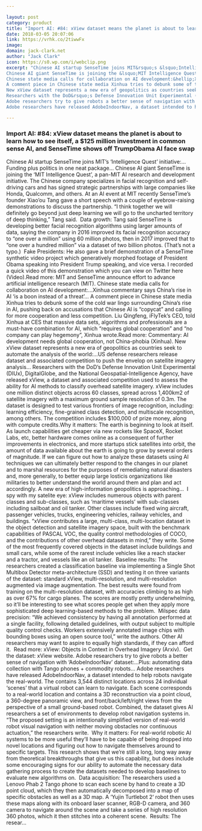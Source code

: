 ```yaml
---

layout: post
category: product
title: "Import AI: #84: xView dataset means the planet is about to learn how to see itself, a $125 million investment in common sense AI, and SenseTime shows off TrumpObama AI face swap"
date: 2018-03-05 20:07:06
link: https://vrhk.co/2tiwwFx
image: 
domain: jack-clark.net
author: "Jack Clark"
icon: https://s0.wp.com/i/webclip.png
excerpt: "Chinese AI startup SenseTime joins MIT&rsquo;s &lsquo;Intelligence Quest&rsquo; initiative:&hellip;Funding plus&nbsp;politics in one neat package&hellip;
Chinese AI giant SenseTime is joining the &lsquo;MIT Intelligence Quest&rsquo;, a pan-MIT AI research and development initiative. The Chinese company specializes in facial recognition and self-driving cars and has signed strategic partnerships with large companies like Honda, Qualcomm, and others. At an AI event at MIT recently SenseTime&rsquo;s founder Xiao&rsquo;ou Tang gave a short speech with a couple of eyebrow-raising demonstrations to discuss the partnership. &ldquo;I think together we will definitely go beyond just deep learning we will go to the uncharted territory of deep thinking,&rdquo; Tang said.&nbsp;&nbsp;Data growth: Tang said SenseTime is developing better facial recognition algorithms using larger amounts of data, saying the company in 2016 improved its facial recognition accuracy to &ldquo;one over a million&rdquo; using 60 million photos, then in 2017 improved that to &ldquo;one over a hundred million&rdquo; via a dataset of two billion photos. (That&rsquo;s not a typo.)&nbsp;&nbsp;Fake Presidents: He also gave a brief demonstration of a SenseTime synthetic video project which generatively morphed footage of President Obama speaking into President Trump speaking, and vice versa. I recorded a quick video of this demonstration which you can view on Twitter here (Video).Read more: MIT and SenseTime announce effort to advance artificial intelligence research (MIT).
Chinese state media calls for collaboration on AI development:&hellip;Xinhua commentary says China&rsquo;s rise in AI &lsquo;is a boon instead of a threat&rsquo;&hellip;
A comment piece in Chinese state media Xinhua tries to debunk some of the cold war lingo surrounding China&rsquo;s rise in AI, pushing back on accusations that Chinese AI is &ldquo;copycat&rdquo; and calling for more cooperation and less competition. Liu Qingfeng, iFlyTek&rsquo;s CEO, told Xinhua at CES that massive data sets, algorithms and professionals are a must-have combination for AI, which &ldquo;requires global cooperation&rdquo; and &ldquo;no company can play hegemony&rdquo;, Xinhua wrote.Read more: Commentary: AI development needs global cooperation, not China-phobia (Xinhua).
New xView dataset represents a new era of geopolitics as countries seek to automate the analysis of the world:&hellip;US defense researchers release dataset and associated competition to push the envelop on satellite imagery analysis&hellip;
Researchers with the DoD&rsquo;s Defense Innovation Unit Experimental (DIUx), DigitalGlobe, and the National Geospatial-Intelligence Agency, have released xView, a dataset and associated competition used to assess the ability for AI methods to classify overhead satellite imagery. xView includes one million distinct objects across 60 classes, spread across 1,400km2 of satellite imagery with a maximum ground sample resolution of 0.3m. The dataset is designed to test various frontiers of image recognition, including: learning efficiency, fine-grained class detection, and multiscale recognition, among others. The competition includes $100,000 of prize money, along with compute credits.Why it matters: The earth is beginning to look at itself. As launch capabilities get cheaper via new rockets like SpaceX, Rocket Labs, etc, better hardware comes online as a consequent of further improvements in electronics, and more startups stick satellites into orbit, the amount of data available about the earth is going to grow by several orders of magnitude. If we can figure out how to analyze these datasets using AI techniques we can ultimately better respond to the changes in our planet and to marshal resources for the purposes of remediating natural disasters and, more generally, to better equip large losticis organizations like militaries to better understand the world around them and plan and act accordingly. A new era of high-information geopolitics is approaching&hellip;&nbsp;&nbsp;I spy with my satelite eye: xView includes numerous objects with parent classes and sub-classes, such as &lsquo;maritime vessels&rsquo; with sub-classes including sailboat and oil tanker. Other classes include fixed wing aircraft, passenger vehicles, trucks, engineering vehicles, railway vehicles, and buildings. &ldquo;xView contributes a large, multi-class, multi-location dataset in the object detection and satellite imagery space, built with the benchmark capabilities of PASCAL VOC, the quality control methodologies of COCO, and the contributions of other overhead datasets in mind,&rdquo; they write. Some of the most frequently covered objects in the dataset include buildings and small cars, while some of the rarest include vehicles like a reach stacker and a tractor, and vessels like an oil tanker.&nbsp;&nbsp;Baseline results: The researchers created a classification baseline via implementing a Single Shot Multibox Detector meta-architecture (SSD) and testing it on three variants of the dataset: standard xView, multi-resolution, and multi-resolution augmented via image augmentation. The best results were found from training on the multi-resolution dataset, with accuracies climbing to as high as over 67% for cargo planes. The scores are mostly pretty underwhelming, so it&rsquo;ll be interesting to see what scores people get when they apply more sophisticated deep learning-based methods to the problem.&nbsp;&nbsp;Milspec data precision: &ldquo;We achieved consistency by having all annotation performed at a single facility, following detailed guidelines, with output subject to multiple quality control checks. Workers extensively annotated image chips with bounding boxes using an open source tool,&rdquo; write the authors. Other AI researchers may want to aspire to equally high standards, if they can afford it.&nbsp;&nbsp;Read more: xView: Objects in Context in Overhead Imagery (Arxiv).&nbsp;&nbsp;Get the dataset: xView website.
Adobe researchers try to give robots a better sense of navigation with &lsquo;AdobeIndoorNav&rsquo; dataset:&hellip;Plus: automating data collection with Tango phones + commodity robots&hellip;
Adobe researchers have released AdobeIndoorNav, a dataset intended to help robots navigate the real-world. The contains 3,544 distinct locations across 24 individual &lsquo;scenes&rsquo; that a virtual robot can learn to navigate. Each scene corresponds to a real-world location and contains a 3D reconstruction via a point cloud, a 360-degree panoramic view, and front/back/left/right views from the perspective of a small ground-based robot. Combined, the dataset gives AI researchers a set of environments to develop robot navigation systems in. &ldquo;The proposed setting is an intentionally simplified version of real-world robot visual navigation with neither moving obstacles nor continuous actuation,&rdquo; the researchers write.&nbsp;&nbsp;Why it matters: For real-world robotic AI systems to be more useful they&rsquo;ll have to be capable of being dropped into novel locations and figuring out how to navigate themselves around to specific targets. This research shows that we&rsquo;re still a long, long way away from theoretical breakthroughs that give us this capability, but does include some encouraging signs for our ability to automate the necessary data gathering process to create the datasets needed to develop baselines to evaluate new algorithms on.&nbsp;&nbsp;Data acquisition: The researchers used a Lenovo Phab 2 Tango phone to scan each scene by hand to create a 3D point cloud, which they then automatically decomposed into a map of specific obstacles as well as a 3D map. A &lsquo;Yujin Turtlebot 2&lsquo; robot then uses these maps along with its onboard laser scanner, RGB-D camera, and 360 camera to navigate around the scene and take a series of high resolution 360 photos, which it then stitches into a coherent scene.&nbsp;&nbsp;Results: The resear…"

---
```


### Import AI: #84: xView dataset means the planet is about to learn how to see itself, a $125 million investment in common sense AI, and SenseTime shows off TrumpObama AI face swap

Chinese AI startup SenseTime joins MIT&rsquo;s &lsquo;Intelligence Quest&rsquo; initiative:&hellip;Funding plus&nbsp;politics in one neat package&hellip;
Chinese AI giant SenseTime is joining the &lsquo;MIT Intelligence Quest&rsquo;, a pan-MIT AI research and development initiative. The Chinese company specializes in facial recognition and self-driving cars and has signed strategic partnerships with large companies like Honda, Qualcomm, and others. At an AI event at MIT recently SenseTime&rsquo;s founder Xiao&rsquo;ou Tang gave a short speech with a couple of eyebrow-raising demonstrations to discuss the partnership. &ldquo;I think together we will definitely go beyond just deep learning we will go to the uncharted territory of deep thinking,&rdquo; Tang said.&nbsp;&nbsp;Data growth: Tang said SenseTime is developing better facial recognition algorithms using larger amounts of data, saying the company in 2016 improved its facial recognition accuracy to &ldquo;one over a million&rdquo; using 60 million photos, then in 2017 improved that to &ldquo;one over a hundred million&rdquo; via a dataset of two billion photos. (That&rsquo;s not a typo.)&nbsp;&nbsp;Fake Presidents: He also gave a brief demonstration of a SenseTime synthetic video project which generatively morphed footage of President Obama speaking into President Trump speaking, and vice versa. I recorded a quick video of this demonstration which you can view on Twitter here (Video).Read more: MIT and SenseTime announce effort to advance artificial intelligence research (MIT).
Chinese state media calls for collaboration on AI development:&hellip;Xinhua commentary says China&rsquo;s rise in AI &lsquo;is a boon instead of a threat&rsquo;&hellip;
A comment piece in Chinese state media Xinhua tries to debunk some of the cold war lingo surrounding China&rsquo;s rise in AI, pushing back on accusations that Chinese AI is &ldquo;copycat&rdquo; and calling for more cooperation and less competition. Liu Qingfeng, iFlyTek&rsquo;s CEO, told Xinhua at CES that massive data sets, algorithms and professionals are a must-have combination for AI, which &ldquo;requires global cooperation&rdquo; and &ldquo;no company can play hegemony&rdquo;, Xinhua wrote.Read more: Commentary: AI development needs global cooperation, not China-phobia (Xinhua).
New xView dataset represents a new era of geopolitics as countries seek to automate the analysis of the world:&hellip;US defense researchers release dataset and associated competition to push the envelop on satellite imagery analysis&hellip;
Researchers with the DoD&rsquo;s Defense Innovation Unit Experimental (DIUx), DigitalGlobe, and the National Geospatial-Intelligence Agency, have released xView, a dataset and associated competition used to assess the ability for AI methods to classify overhead satellite imagery. xView includes one million distinct objects across 60 classes, spread across 1,400km2 of satellite imagery with a maximum ground sample resolution of 0.3m. The dataset is designed to test various frontiers of image recognition, including: learning efficiency, fine-grained class detection, and multiscale recognition, among others. The competition includes $100,000 of prize money, along with compute credits.Why it matters: The earth is beginning to look at itself. As launch capabilities get cheaper via new rockets like SpaceX, Rocket Labs, etc, better hardware comes online as a consequent of further improvements in electronics, and more startups stick satellites into orbit, the amount of data available about the earth is going to grow by several orders of magnitude. If we can figure out how to analyze these datasets using AI techniques we can ultimately better respond to the changes in our planet and to marshal resources for the purposes of remediating natural disasters and, more generally, to better equip large losticis organizations like militaries to better understand the world around them and plan and act accordingly. A new era of high-information geopolitics is approaching&hellip;&nbsp;&nbsp;I spy with my satelite eye: xView includes numerous objects with parent classes and sub-classes, such as &lsquo;maritime vessels&rsquo; with sub-classes including sailboat and oil tanker. Other classes include fixed wing aircraft, passenger vehicles, trucks, engineering vehicles, railway vehicles, and buildings. &ldquo;xView contributes a large, multi-class, multi-location dataset in the object detection and satellite imagery space, built with the benchmark capabilities of PASCAL VOC, the quality control methodologies of COCO, and the contributions of other overhead datasets in mind,&rdquo; they write. Some of the most frequently covered objects in the dataset include buildings and small cars, while some of the rarest include vehicles like a reach stacker and a tractor, and vessels like an oil tanker.&nbsp;&nbsp;Baseline results: The researchers created a classification baseline via implementing a Single Shot Multibox Detector meta-architecture (SSD) and testing it on three variants of the dataset: standard xView, multi-resolution, and multi-resolution augmented via image augmentation. The best results were found from training on the multi-resolution dataset, with accuracies climbing to as high as over 67% for cargo planes. The scores are mostly pretty underwhelming, so it&rsquo;ll be interesting to see what scores people get when they apply more sophisticated deep learning-based methods to the problem.&nbsp;&nbsp;Milspec data precision: &ldquo;We achieved consistency by having all annotation performed at a single facility, following detailed guidelines, with output subject to multiple quality control checks. Workers extensively annotated image chips with bounding boxes using an open source tool,&rdquo; write the authors. Other AI researchers may want to aspire to equally high standards, if they can afford it.&nbsp;&nbsp;Read more: xView: Objects in Context in Overhead Imagery (Arxiv).&nbsp;&nbsp;Get the dataset: xView website.
Adobe researchers try to give robots a better sense of navigation with &lsquo;AdobeIndoorNav&rsquo; dataset:&hellip;Plus: automating data collection with Tango phones + commodity robots&hellip;
Adobe researchers have released AdobeIndoorNav, a dataset intended to help robots navigate the real-world. The contains 3,544 distinct locations across 24 individual &lsquo;scenes&rsquo; that a virtual robot can learn to navigate. Each scene corresponds to a real-world location and contains a 3D reconstruction via a point cloud, a 360-degree panoramic view, and front/back/left/right views from the perspective of a small ground-based robot. Combined, the dataset gives AI researchers a set of environments to develop robot navigation systems in. &ldquo;The proposed setting is an intentionally simplified version of real-world robot visual navigation with neither moving obstacles nor continuous actuation,&rdquo; the researchers write.&nbsp;&nbsp;Why it matters: For real-world robotic AI systems to be more useful they&rsquo;ll have to be capable of being dropped into novel locations and figuring out how to navigate themselves around to specific targets. This research shows that we&rsquo;re still a long, long way away from theoretical breakthroughs that give us this capability, but does include some encouraging signs for our ability to automate the necessary data gathering process to create the datasets needed to develop baselines to evaluate new algorithms on.&nbsp;&nbsp;Data acquisition: The researchers used a Lenovo Phab 2 Tango phone to scan each scene by hand to create a 3D point cloud, which they then automatically decomposed into a map of specific obstacles as well as a 3D map. A &lsquo;Yujin Turtlebot 2&lsquo; robot then uses these maps along with its onboard laser scanner, RGB-D camera, and 360 camera to navigate around the scene and take a series of high resolution 360 photos, which it then stitches into a coherent scene.&nbsp;&nbsp;Results: The resear…